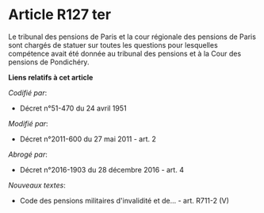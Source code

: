 # Article R127 ter

Le tribunal des pensions de Paris et la cour régionale des pensions de Paris sont chargés de statuer sur toutes les questions
pour lesquelles compétence avait été donnée au tribunal des pensions et à la Cour des pensions de Pondichéry.

**Liens relatifs à cet article**

_Codifié par_:

  - Décret n°51-470 du 24 avril 1951

_Modifié par_:

  - Décret n°2011-600 du 27 mai 2011 - art. 2

_Abrogé par_:

  - Décret n°2016-1903 du 28 décembre 2016 - art. 4

_Nouveaux textes_:

  - Code des pensions militaires d'invalidité et de... - art. R711-2 (V)
